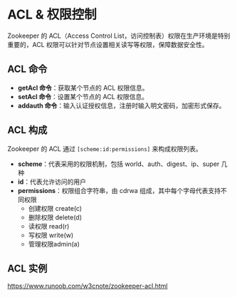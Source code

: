 # ACL & 权限控制

Zookeeper 的 ACL（Access Control List，访问控制表）权限在生产环境是特别重要的，ACL 权限可以针对节点设置相关读写等权限，保障数据安全性。



## ACL 命令

-   **getAcl 命令**：获取某个节点的 ACL 权限信息。
-   **setAcl 命令**：设置某个节点的 ACL 权限信息。
-   **addauth 命令**：输入认证授权信息，注册时输入明文密码，加密形式保存。



## ACL 构成

Zookeeper 的 ACL 通过 `[scheme:id:permissions]` 来构成权限列表。

-   **scheme**：代表采用的权限机制，包括 world、auth、digest、ip、super 几种
-   **id**：代表允许访问的用户
-   **permissions**：权限组合字符串，由 cdrwa 组成，其中每个字母代表支持不同权限
    -   创建权限 create(c)
    -   删除权限 delete(d)
    -   读权限 read(r)
    -   写权限 write(w)
    -   管理权限admin(a)



## ACL 实例

https://www.runoob.com/w3cnote/zookeeper-acl.html